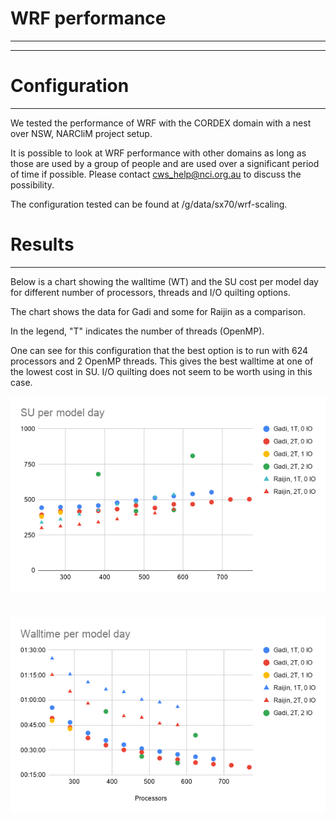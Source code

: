 # WRF performance #

-------------------------------------------------------------------------------

-------------------------------------------------------------------------------

# Configuration #

-------------------------------------------------------------------------------

We tested the performance of WRF with the CORDEX domain
with a nest over NSW, NARCliM project setup.

It is possible to look at WRF performance with other domains as long
as those are used by a group of people and are used over a significant
period of time if possible. Please contact cws_help@nci.org.au to
discuss the possibility.

The configuration tested can be found at /g/data/sx70/wrf-scaling.

# Results #

-------------------------------------------------------------------------------

Below is a chart showing the walltime (WT) and the SU cost per
model day for different number of processors, threads and I/O quilting
options.

The chart shows the data for Gadi and some for Raijin as a comparison.

In the legend, "T" indicates the number of threads (OpenMP).

One can see for this configuration that the best option is to run with 624
processors and 2 OpenMP threads. This gives the best walltime at one
of the lowest cost in SU. I/O quilting does not seem to be worth using
in this case.

![SU comparison between Gadi and Raijin](./WRF_v4.1.3_SU_per_model_day.png)

#  #

![Comparison of walltime on Gadi and Raijin](./WRF_v4.1.3_Walltime_per_model_day.png)


